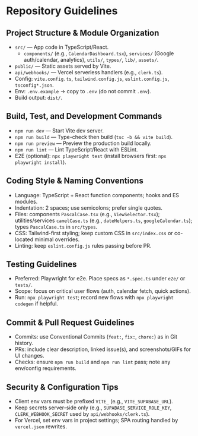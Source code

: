 # Repository Guidelines

## Project Structure & Module Organization
- `src/` — App code in TypeScript/React.
  - `components/` (e.g., `CalendarDashboard.tsx`), `services/` (Google auth/calendar, analytics), `utils/`, `types/`, `lib/`, `assets/`.
- `public/` — Static assets served by Vite.
- `api/webhooks/` — Vercel serverless handlers (e.g., `clerk.ts`).
- Config: `vite.config.ts`, `tailwind.config.js`, `eslint.config.js`, `tsconfig*.json`.
- Env: `.env.example` → copy to `.env` (do not commit `.env`).
- Build output: `dist/`.

## Build, Test, and Development Commands
- `npm run dev` — Start Vite dev server.
- `npm run build` — Type-check then build (`tsc -b && vite build`).
- `npm run preview` — Preview the production build locally.
- `npm run lint` — Lint TypeScript/React with ESLint.
- E2E (optional): `npx playwright test` (install browsers first: `npx playwright install`).

## Coding Style & Naming Conventions
- Language: TypeScript + React function components; hooks and ES modules.
- Indentation: 2 spaces; use semicolons; prefer single quotes.
- Files: components `PascalCase.tsx` (e.g., `ViewSelector.tsx`); utilities/services `camelCase.ts` (e.g., `dateHelpers.ts`, `googleCalendar.ts`); types `PascalCase.ts` in `src/types`.
- CSS: Tailwind-first styling; keep custom CSS in `src/index.css` or co-located minimal overrides.
- Linting: keep `eslint.config.js` rules passing before PR.

## Testing Guidelines
- Preferred: Playwright for e2e. Place specs as `*.spec.ts` under `e2e/` or `tests/`.
- Scope: focus on critical user flows (auth, calendar fetch, quick actions).
- Run: `npx playwright test`; record new flows with `npx playwright codegen` if helpful.

## Commit & Pull Request Guidelines
- Commits: use Conventional Commits (`feat:`, `fix:`, `chore:`) as in Git history.
- PRs: include clear description, linked issue(s), and screenshots/GIFs for UI changes.
- Checks: ensure `npm run build` and `npm run lint` pass; note any env/config requirements.

## Security & Configuration Tips
- Client env vars must be prefixed `VITE_` (e.g., `VITE_SUPABASE_URL`).
- Keep secrets server-side only (e.g., `SUPABASE_SERVICE_ROLE_KEY`, `CLERK_WEBHOOK_SECRET` used by `api/webhooks/clerk.ts`).
- For Vercel, set env vars in project settings; SPA routing handled by `vercel.json` rewrites.

